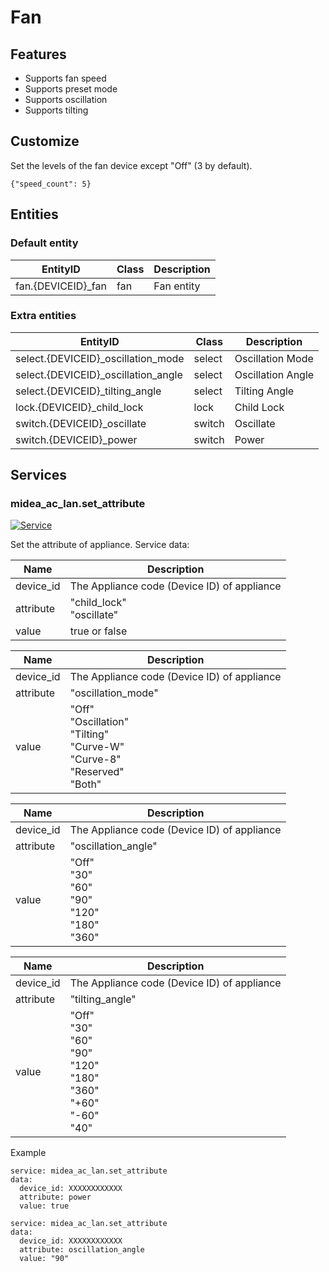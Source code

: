 # Fan
## Features
- Supports fan speed
- Supports preset mode
- Supports oscillation
- Supports tilting

## Customize

Set the levels of the fan device except "Off" (3 by default).

```
{"speed_count": 5}
```

## Entities
### Default entity
| EntityID           | Class | Description |
|--------------------|-------|-------------|
| fan.{DEVICEID}_fan | fan   | Fan entity  |

### Extra entities

| EntityID                            | Class  | Description       |
|-------------------------------------|--------|-------------------|
| select.{DEVICEID}_oscillation_mode  | select | Oscillation Mode  |
| select.{DEVICEID}_oscillation_angle | select | Oscillation Angle |
| select.{DEVICEID}_tilting_angle     | select | Tilting Angle     |
| lock.{DEVICEID}_child_lock          | lock   | Child Lock        |
| switch.{DEVICEID}_oscillate         | switch | Oscillate         |
| switch.{DEVICEID}_power             | switch | Power             |

## Services

### midea_ac_lan.set_attribute

[![Service](https://my.home-assistant.io/badges/developer_call_service.svg)](https://my.home-assistant.io/redirect/developer_call_service/?service=midea_ac_lan.set_attribute)

Set the attribute of appliance. Service data:

| Name      | Description                                 |
|-----------|---------------------------------------------|
| device_id | The Appliance code (Device ID) of appliance |
| attribute | "child_lock"<br/>"oscillate"                |
| value     | true or false                               |

| Name      | Description                                                                                 |
|-----------|---------------------------------------------------------------------------------------------|
| device_id | The Appliance code (Device ID) of appliance                                                 |
| attribute | "oscillation_mode"                                                                          |
| value     | "Off"<br/>"Oscillation"<br/>"Tilting"<br/>"Curve-W"<br/>"Curve-8"<br/>"Reserved"<br/>"Both" |

| Name      | Description                                                    |
|-----------|----------------------------------------------------------------|
| device_id | The Appliance code (Device ID) of appliance                    |
| attribute | "oscillation_angle"                                            |
| value     | "Off"<br/>"30"<br/>"60"<br/>"90"<br/>"120"<br/>"180"<br/>"360" |

| Name      | Description                                                                                 |
|-----------|---------------------------------------------------------------------------------------------|
| device_id | The Appliance code (Device ID) of appliance                                                 |
| attribute | "tilting_angle"                                                                             |
| value     | "Off"<br/>"30"<br/>"60"<br/>"90"<br/>"120"<br/>"180"<br/>"360"<br/>"+60"<br/>"-60"<br/>"40" |

Example
```
service: midea_ac_lan.set_attribute
data:
  device_id: XXXXXXXXXXXX
  attribute: power
  value: true
```

```
service: midea_ac_lan.set_attribute
data:
  device_id: XXXXXXXXXXXX
  attribute: oscillation_angle
  value: "90"
```